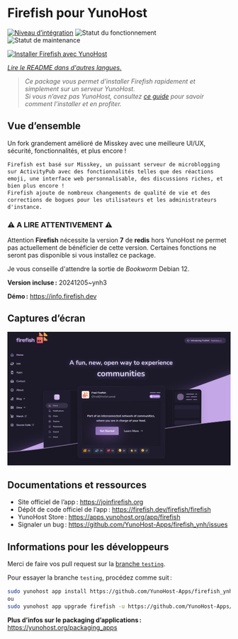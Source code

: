 <!--
Nota bene : ce README est automatiquement généré par <https://github.com/YunoHost/apps/tree/master/tools/readme_generator>
Il NE doit PAS être modifié à la main.
-->

# Firefish pour YunoHost

[![Niveau d’intégration](https://apps.yunohost.org/badge/integration/firefish)](https://ci-apps.yunohost.org/ci/apps/firefish/)
![Statut du fonctionnement](https://apps.yunohost.org/badge/state/firefish)
![Statut de maintenance](https://apps.yunohost.org/badge/maintained/firefish)

[![Installer Firefish avec YunoHost](https://install-app.yunohost.org/install-with-yunohost.svg)](https://install-app.yunohost.org/?app=firefish)

*[Lire le README dans d'autres langues.](./ALL_README.md)*

> *Ce package vous permet d’installer Firefish rapidement et simplement sur un serveur YunoHost.*  
> *Si vous n’avez pas YunoHost, consultez [ce guide](https://yunohost.org/install) pour savoir comment l’installer et en profiter.*

## Vue d’ensemble

Un fork grandement amélioré de Misskey avec une meilleure UI/UX, sécurité, fonctionnalités, et plus encore !


    Firefish est basé sur Misskey, un puissant serveur de microblogging sur ActivityPub avec des fonctionnalités telles que des réactions emoji, une interface web personnalisable, des discussions riches, et bien plus encore !
    Firefish ajoute de nombreux changements de qualité de vie et des corrections de bogues pour les utilisateurs et les administrateurs d'instance.

### ⚠️ A LIRE ATTENTIVEMENT ⚠️

Attention **Firefish** nécessite la version **7** de **redis** hors YunoHost ne permet pas actuellement de bénéficier de cette version.
Certaines fonctions ne seront pas disponible si vous installez ce package.

Je vous conseille d'attendre la sortie de _Bookworm_ Debian 12.

**Version incluse :** 20241205~ynh3

**Démo :** <https://info.firefish.dev>

## Captures d’écran

![Capture d’écran de Firefish](./doc/screenshots/screenshot-firefish.png)

## Documentations et ressources

- Site officiel de l’app : <https://joinfirefish.org>
- Dépôt de code officiel de l’app : <https://firefish.dev/firefish/firefish>
- YunoHost Store : <https://apps.yunohost.org/app/firefish>
- Signaler un bug : <https://github.com/YunoHost-Apps/firefish_ynh/issues>

## Informations pour les développeurs

Merci de faire vos pull request sur la [branche `testing`](https://github.com/YunoHost-Apps/firefish_ynh/tree/testing).

Pour essayer la branche `testing`, procédez comme suit :

```bash
sudo yunohost app install https://github.com/YunoHost-Apps/firefish_ynh/tree/testing --debug
ou
sudo yunohost app upgrade firefish -u https://github.com/YunoHost-Apps/firefish_ynh/tree/testing --debug
```

**Plus d’infos sur le packaging d’applications :** <https://yunohost.org/packaging_apps>

